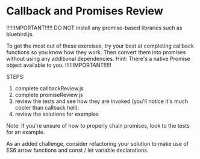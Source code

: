 # Callback and Promises Review

!!!!!IMPORTANT!!!!!
DO NOT install any promise-based libraries such as bluebird.js.

To get the most out of these exercises, try your best at completing callback functions so you know how they work. Then convert them into promises without using any additional dependencies. Hint: There's a native Promise object available to you.
!!!!!IMPORTANT!!!!!

STEPS:

1.  complete callbackReview.js
2.  complete promiseReview.js
3.  review the tests and see how they are invoked (you'll notice it's much cooler than callback hell).
4.  review the solutions for examples

Note: If you're unsure of how to properly chain promises, look to the tests for an example.

As an added challenge, consider refactoring your solution to make use of ES6 arrow functions and const / let variable declarations.
